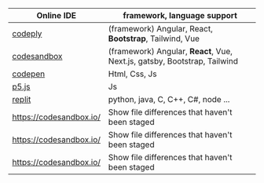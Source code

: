 | Online IDE                             | framework, language support                                               |
| -------------------------------------- | ------------------------------------------------------------------------- |
| [codeply](https://www.codeply.com/)    | (framework) Angular, React, **Bootstrap**, Tailwind, Vue                  |
| [codesandbox](https://codesandbox.io/) | (framework) Angular, **React**, Vue, Next.js, gatsby, Bootstrap, Tailwind |
| [codepen](https://codepen.io/)         | Html, Css, Js                                                             |
| [p5.js](https://p5js.org/get-started/) | Js                                                                        |
| [replit](https://replit.com/)          | python, java, C, C++, C#, node ...                                        |
| https://codesandbox.io/                | Show file differences that haven't been staged                            |
| https://codesandbox.io/                | Show file differences that haven't been staged                            |
| https://codesandbox.io/                | Show file differences that haven't been staged                            |
